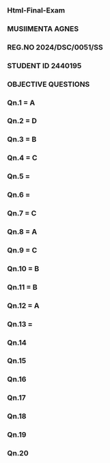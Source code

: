 ### Html-Final-Exam
### MUSIIMENTA AGNES            
### REG.NO   2024/DSC/0051/SS            
### STUDENT ID      2440195
### OBJECTIVE QUESTIONS





### Qn.1 = A
### Qn.2 = D
### Qn.3 = B
### Qn.4 = C
### Qn.5 = 
### Qn.6 = 
### Qn.7  = C
### Qn.8 = A
### Qn.9 = C
### Qn.10 = B
### Qn.11 = B
### Qn.12 = A
### Qn.13 = 
### Qn.14
### Qn.15
### Qn.16
### Qn.17
### Qn.18
### Qn.19
### Qn.20


